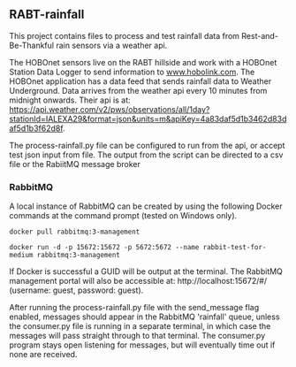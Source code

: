## RABT-rainfall

This project contains files to process and test rainfall data from Rest-and-Be-Thankful rain sensors via a weather api.

The HOBOnet sensors live on the RABT hillside and work with a HOBOnet Station Data Logger to send information to www.hobolink.com. The HOBOnet application has a data feed that sends rainfall data to Weather Underground. Data arrives from the weather api every 10 minutes from midnight onwards. Their api is at:  https://api.weather.com/v2/pws/observations/all/1day?stationId=IALEXA29&format=json&units=m&apiKey=4a83daf5d1b3462d83daf5d1b3f62d8f.

The process-rainfall.py file can be configured to run from the api, or accept test json input from file. The output from the script can be directed to a csv file or the RabiitMQ message broker

### RabbitMQ

A local instance of RabbitMQ can be created by using the following Docker commands at the command prompt (tested on Windows only).

```
docker pull rabbitmq:3-management
```
```
docker run -d -p 15672:15672 -p 5672:5672 --name rabbit-test-for-medium rabbitmq:3-management
```

If Docker is successful a GUID will be output at the terminal. The RabbitMQ management portal will also be accessible at: http://localhost:15672/#/ 
(username: guest, password: guest).

After running the process-rainfall.py file with the send_message flag enabled, messages should appear in the RabbitMQ 'rainfall' queue, unless the consumer.py file is running in a separate terminal, in which case the messages will pass straight through to that terminal. The consumer.py program stays open listening for messages, but will eventually time out if none are received.
